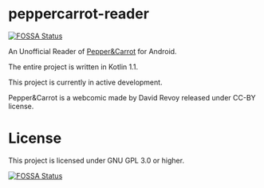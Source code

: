 # peppercarrot-reader
[![FOSSA Status](https://app.fossa.io/api/projects/git%2Bhttps%3A%2F%2Fgithub.com%2Fqtwyeuritoiy%2Fpeppercarrot-reader.svg?type=shield)](https://app.fossa.io/projects/git%2Bhttps%3A%2F%2Fgithub.com%2Fqtwyeuritoiy%2Fpeppercarrot-reader?ref=badge_shield)

An Unofficial Reader of [Pepper&Carrot](https://www.peppercarrot.com/) for Android.

The entire project is written in Kotlin 1.1.

This project is currently in active development.

Pepper&Carrot is a webcomic made by David Revoy released under CC-BY license.

# License
This project is licensed under GNU GPL 3.0 or higher.


[![FOSSA Status](https://app.fossa.io/api/projects/git%2Bhttps%3A%2F%2Fgithub.com%2Fqtwyeuritoiy%2Fpeppercarrot-reader.svg?type=large)](https://app.fossa.io/projects/git%2Bhttps%3A%2F%2Fgithub.com%2Fqtwyeuritoiy%2Fpeppercarrot-reader?ref=badge_large)